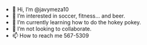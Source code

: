 - 👋 Hi, I’m @javymeza10
- 👀 I’m interested in soccer, fitness... and beer.
- 🌱 I’m currently learning how to do the hokey pokey.
- 💞️ I’m not looking to collaborate.
- 📫 How to reach me 567-5309

<!---
javymeza10/javymeza10 is a ✨ special ✨ repository because its `README.md` (this file) appears on your GitHub profile.
You can click the Preview link to take a look at your changes.
--->
